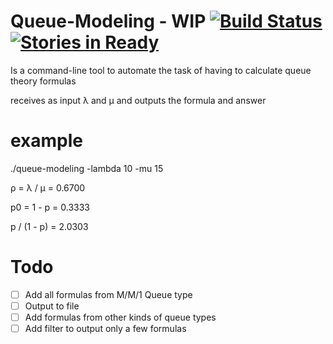 
Queue-Modeling - WIP [![Build Status](https://travis-ci.org/raphaeljlps/queue-modeling.svg?branch=master)](https://travis-ci.org/raphaeljlps/queue-modeling)[![Stories in Ready](https://badge.waffle.io/raphaeljlps/queue-modeling.png?label=bug&title=Bugs)](https://waffle.io/raphaeljlps/queue-modeling)
==============

Is a command-line tool to automate the task of having to calculate
queue theory formulas

receives as input  λ and μ
and outputs the formula and answer

example
=======

./queue-modeling -lambda 10 -mu 15 

ρ  = λ / μ  = 0.6700 

p0 = 1 - p  = 0.3333

p / (1 - p) = 2.0303


Todo
==========
- [ ] Add all formulas from M/M/1 Queue type
- [ ] Output to file
- [ ] Add formulas from other kinds of queue types
- [ ] Add filter to output only a few formulas
